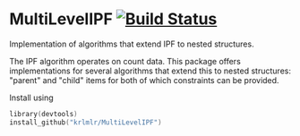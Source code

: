 MultiLevelIPF [![Build Status](https://travis-ci.org/krlmlr/MultiLevelIPF.png)](https://travis-ci.org/krlmlr/MultiLevelIPF)
===

Implementation of algorithms that extend IPF to nested structures.

The IPF algorithm operates on count data.  This package offers implementations for several algorithms that extend this to nested structures: "parent" and "child" items for both of which constraints can be provided.

Install using

```s
library(devtools)
install_github("krlmlr/MultiLevelIPF")
```
